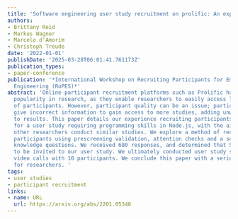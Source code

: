 ```yaml
---
title: 'Software engineering user study recruitment on prolific: An experience report'
authors:
- Brittany Reid
- Markus Wagner
- Marcelo d'Amorim
- Christoph Treude
date: '2022-01-01'
publishDate: '2025-03-28T06:01:41.761173Z'
publication_types:
- paper-conference
publication: '*International Workshop on Recruiting Participants for Empirical Software
  Engineering (RoPES)*'
abstract: 'Online participant recruitment platforms such as Prolific have been gaining
  popularity in research, as they enable researchers to easily access large pools
  of participants. However, participant quality can be an issue; participants may
  give incorrect information to gain access to more studies, adding unwanted noise
  to results. This paper details our experience recruiting participants from Prolific
  for a user study requiring programming skills in Node.js, with the aim of helping
  other researchers conduct similar studies. We explore a method of recruiting programmer
  participants using prescreening validation, attention checks and a series of programming
  knowledge questions. We received 680 responses, and determined that 55 met the criteria
  to be invited to our user study. We ultimately conducted user study sessions via
  video calls with 10 participants. We conclude this paper with a series of recommendations
  for researchers. '
tags:
- user studies
- participant recruitment
links:
- name: URL
  url: https://arxiv.org/abs/2201.05348
---
```

